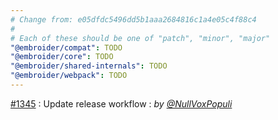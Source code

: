 ```yaml
---
# Change from: e05dfdc5496dd5b1aaa2684816c1a4e05c4f88c4
#
# Each of these should be one of "patch", "minor", "major"
"@embroider/compat": TODO
"@embroider/core": TODO
"@embroider/shared-internals": TODO
"@embroider/webpack": TODO
---
```


[#1345](https://github.com/embroider-build/embroider/pull/1345) : Update release workflow : _by [@NullVoxPopuli](https://github.com/NullVoxPopuli)_